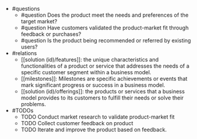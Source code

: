 - #questions
	- #question Does the product meet the needs and preferences of the target market?
	- #question Have customers validated the product-market fit through feedback or purchases?
	- #question Is the product being recommended or referred by existing users?
- #relations
	- [[solution (id)/features]]: the unique characteristics and functionalities of a product or service that addresses the needs of a specific customer segment within a business model.
	- [[milestones]]: Milestones are specific achievements or events that mark significant progress or success in a business model.
	- [[solution (id)/offerings]]: the products or services that a business model provides to its customers to fulfill their needs or solve their problems.
- #TODOs
	- TODO Conduct market research to validate product-market fit
	- TODO  Collect customer feedback on product
	- TODO  Iterate and improve the product based on feedback.











